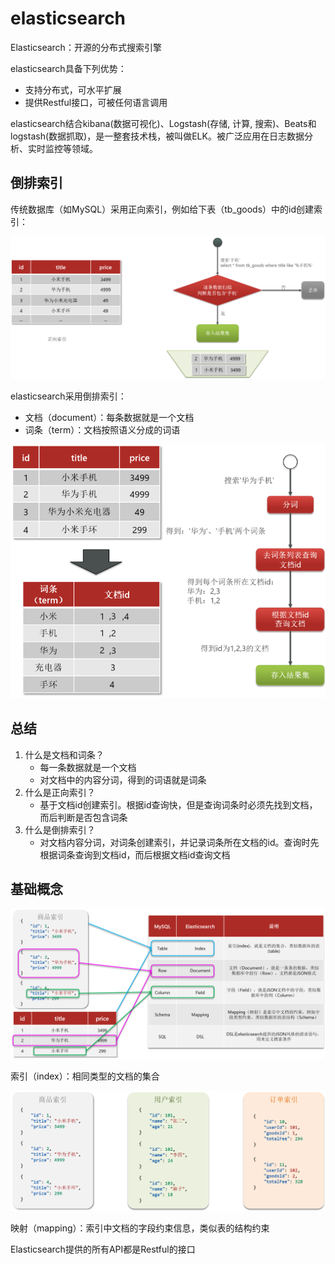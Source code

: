 # elasticsearch


Elasticsearch：开源的分布式搜索引擎

elasticsearch具备下列优势：

- 支持分布式，可水平扩展
- 提供Restful接口，可被任何语言调用

elasticsearch结合kibana(数据可视化)、Logstash(存储, 计算, 搜索)、Beats和logstash(数据抓取)，是一整套技术栈，被叫做ELK。被广泛应用在日志数据分析、实时监控等领域。


## 倒排索引

传统数据库（如MySQL）采用正向索引，例如给下表（tb_goods）中的id创建索引：

![alt text](正向索引.png)

elasticsearch采用倒排索引：

- 文档（document）：每条数据就是一个文档
- 词条（term）：文档按照语义分成的词语



![alt text](倒排索引.png)



## 总结

1. 什么是文档和词条？
    - 每一条数据就是一个文档
    - 对文档中的内容分词，得到的词语就是词条
2. 什么是正向索引？
    - 基于文档id创建索引。根据id查询快，但是查询词条时必须先找到文档，而后判断是否包含词条
3. 什么是倒排索引？
    - 对文档内容分词，对词条创建索引，并记录词条所在文档的id。查询时先根据词条查询到文档id，而后根据文档id查询文档





## 基础概念


![alt text](与mysql对应概念.png)


索引（index）：相同类型的文档的集合

![alt text](索引.png)

映射（mapping）：索引中文档的字段约束信息，类似表的结构约束


Elasticsearch提供的所有API都是Restful的接口

























